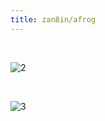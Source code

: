 ```yaml
---
title: zan8in/afrog
---
```


<template>
  <div style="background-color: #F5F5F5; padding: 24px;">
    <a-page-header
      :ghost="false"
      title="zan8in/afrog"
      sub-title="一个挖洞工具 - A tool for finding vulnerabilities"
      @back="() => $router.go(-1)"
    >
      <template>
      <a-comment>
        <a slot="author">zan8in</a>
        <a-avatar
          slot="avatar"
          src="/img/afrog.ico"
          alt="afrog"
        />
        <p slot="content">
          afrog 是一款性能卓越、快速稳定、PoC 可定制的漏洞扫描（挖洞）工具，PoC 涉及 CVE、CNVD、默认口令、信息泄露、指纹识别、未授权访问、任意文件读取、命令执行等多种漏洞类型，帮助网络安全从业者快速验证并及时修复漏洞。
        </p>
        </a-tooltip>
      </a-comment>
    </template>
      <template slot="extra">
        <a-button href="https://github.com/zan8in/afrog" key="1" type="primary">
          Github
        </a-button>
      </template>
      <a-descriptions size="small" :column="4">
        <a-descriptions-item label="项目创作者">
          <a>zan8in</a>
        </a-descriptions-item>
        <a-descriptions-item label="安全方向">
          <a>漏洞扫描器</a>
        </a-descriptions-item>
        <a-descriptions-item label="创建时间">
          <a>2022-03-28</a>
        </a-descriptions-item>
        <a-descriptions-item label="作者寄语">
          持续更新，喜欢请点赞🌟⭐，不迷路～
        </a-descriptions-item>
      </a-descriptions>
    </a-page-header>
  </div>
</template>

<style>
tr:last-child td {
  padding-bottom: 0;
}
</style>




<br/>

![2](https://security-1310978225.cos.ap-beijing.myqcloud.com/public/img/2.png)

<br/>

![3](https://security-1310978225.cos.ap-beijing.myqcloud.com/public/img/3.png)
